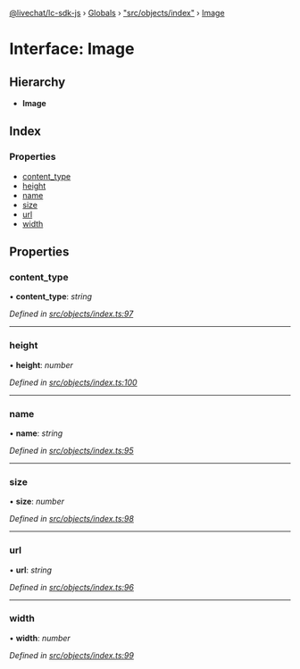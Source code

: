 [@livechat/lc-sdk-js](../README.md) › [Globals](../globals.md) › ["src/objects/index"](../modules/_src_objects_index_.md) › [Image](_src_objects_index_.image.md)

# Interface: Image

## Hierarchy

* **Image**

## Index

### Properties

* [content_type](_src_objects_index_.image.md#content_type)
* [height](_src_objects_index_.image.md#height)
* [name](_src_objects_index_.image.md#name)
* [size](_src_objects_index_.image.md#size)
* [url](_src_objects_index_.image.md#url)
* [width](_src_objects_index_.image.md#width)

## Properties

###  content_type

• **content_type**: *string*

*Defined in [src/objects/index.ts:97](https://github.com/livechat/lc-sdk-js/blob/ce4846a/src/objects/index.ts#L97)*

___

###  height

• **height**: *number*

*Defined in [src/objects/index.ts:100](https://github.com/livechat/lc-sdk-js/blob/ce4846a/src/objects/index.ts#L100)*

___

###  name

• **name**: *string*

*Defined in [src/objects/index.ts:95](https://github.com/livechat/lc-sdk-js/blob/ce4846a/src/objects/index.ts#L95)*

___

###  size

• **size**: *number*

*Defined in [src/objects/index.ts:98](https://github.com/livechat/lc-sdk-js/blob/ce4846a/src/objects/index.ts#L98)*

___

###  url

• **url**: *string*

*Defined in [src/objects/index.ts:96](https://github.com/livechat/lc-sdk-js/blob/ce4846a/src/objects/index.ts#L96)*

___

###  width

• **width**: *number*

*Defined in [src/objects/index.ts:99](https://github.com/livechat/lc-sdk-js/blob/ce4846a/src/objects/index.ts#L99)*
